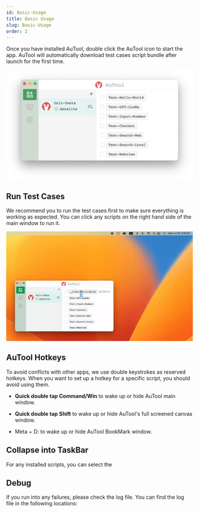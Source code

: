 ```yaml
---
id: Basic-Usage
title: Basic Usage
slug: Basic-Usage
order: 2
---
```


Once you have installed AuTool, double click the AuTool icon to start the app. AuTool will automatically download test cases script bundle after launch for the first time.

<img src="https://raw.githubusercontent.com/danalite/autool-docs/main/images/basic-main-window.png" alt="Test Cases" width="600"/>

## Run Test Cases

We recommend you to run the test cases first to make sure everything is working as expected. You can click any scripts on the right hand side of the main window to run it.

<img src="https://raw.githubusercontent.com/danalite/autool-docs/main/images/basic-hello-world.gif" alt="Test Cases" width="600"/>

## AuTool Hotkeys

To avoid conflicts with other apps, we use double keystrokes as reserved hotkeys. When you want to set up a hotkey for a specific script, you should avoid using them.

- **Quick double tap Command/Win** to wake up or hide AuTool main window.

- **Quick double tap Shift** to wake up or hide AuTool's full screened canvas window.

- Meta + D: to wake up or hide AuTool BookMark window.

## Collapse into TaskBar

For any installed scripts, you can select the

## Debug

If you run into any failures, please check the log file. You can find the log file in the following locations:

